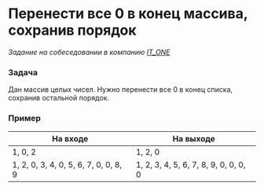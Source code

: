 # Перенести все 0 в конец массива, сохранив порядок

_Задание на собеседовании в компанию [IT_ONE](https://www.it-one.ru/)_

### Задача

Дан массив целых чисел.
Нужно перенести все 0 в конец списка, сохранив остальной порядок.

### Пример

| На входе                              | На выходе |
|---------------------------------------|-----------|
| 1, 0, 2                               | 1, 2, 0   |
| 1, 2, 0, 3, 4, 0, 5, 6, 7, 0, 0, 8, 9 | 1, 2, 3, 4, 5, 6, 7, 8, 9, 0, 0, 0, 0 |